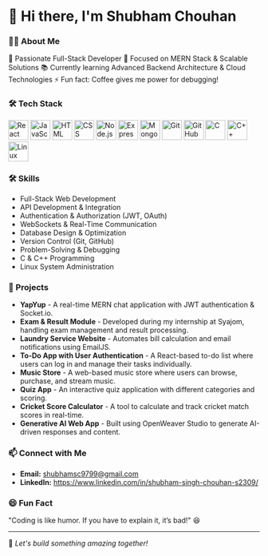 # 👋 Hi there, I'm Shubham Chouhan

### 👨‍💻 About Me
🚀 Passionate Full-Stack Developer
🎯 Focused on MERN Stack & Scalable Solutions
📚 Currently learning Advanced Backend Architecture & Cloud Technologies
⚡ Fun fact: Coffee gives me power for debugging!

### 🛠 Tech Stack
<p align="left">
  <img src="https://cdn.jsdelivr.net/gh/devicons/devicon/icons/react/react-original.svg" alt="React" width="40" height="40"/>
  <img src="https://cdn.jsdelivr.net/gh/devicons/devicon/icons/javascript/javascript-original.svg" alt="JavaScript" width="40" height="40"/>
  <img src="https://cdn.jsdelivr.net/gh/devicons/devicon/icons/html5/html5-original.svg" alt="HTML" width="40" height="40"/>
  <img src="https://cdn.jsdelivr.net/gh/devicons/devicon/icons/css3/css3-original.svg" alt="CSS" width="40" height="40"/>
  <img src="https://cdn.jsdelivr.net/gh/devicons/devicon/icons/nodejs/nodejs-original.svg" alt="Node.js" width="40" height="40"/>
  <img src="https://cdn.jsdelivr.net/gh/devicons/devicon/icons/express/express-original.svg" alt="Express.js" width="40" height="40"/>
  <img src="https://cdn.jsdelivr.net/gh/devicons/devicon/icons/mongodb/mongodb-original.svg" alt="MongoDB" width="40" height="40"/>
  <img src="https://cdn.jsdelivr.net/gh/devicons/devicon/icons/git/git-original.svg" alt="Git" width="40" height="40"/>
  <img src="https://cdn.jsdelivr.net/gh/devicons/devicon/icons/github/github-original.svg" alt="GitHub" width="40" height="40"/>
  <img src="https://cdn.jsdelivr.net/gh/devicons/devicon/icons/c/c-original.svg" alt="C" width="40" height="40"/>
  <img src="https://cdn.jsdelivr.net/gh/devicons/devicon/icons/cplusplus/cplusplus-original.svg" alt="C++" width="40" height="40"/>
  <img src="https://cdn.jsdelivr.net/gh/devicons/devicon/icons/linux/linux-original.svg" alt="Linux" width="40" height="40"/>
</p>

### 🛠 Skills
- Full-Stack Web Development
- API Development & Integration
- Authentication & Authorization (JWT, OAuth)
- WebSockets & Real-Time Communication
- Database Design & Optimization
- Version Control (Git, GitHub)
- Problem-Solving & Debugging
- C & C++ Programming
- Linux System Administration

### 🚀 Projects
- **YapYup** - A real-time MERN chat application with JWT authentication & Socket.io. 
- **Exam & Result Module** - Developed during my internship at Syajom, handling exam management and result processing.
- **Laundry Service Website** - Automates bill calculation and email notifications using EmailJS. 
- **To-Do App with User Authentication** - A React-based to-do list where users can log in and manage their tasks individually.
- **Music Store** - A web-based music store where users can browse, purchase, and stream music.
- **Quiz App** - An interactive quiz application with different categories and scoring. 
- **Cricket Score Calculator** - A tool to calculate and track cricket match scores in real-time. 
- **Generative AI Web App** - Built using OpenWeaver Studio to generate AI-driven responses and content.

### 📫 Connect with Me
- **Email:** shubhamsc9799@gmail.com
- **LinkedIn:** https://www.linkedin.com/in/shubham-singh-chouhan-s2309/

### 😄 Fun Fact
"Coding is like humor. If you have to explain it, it’s bad!" 😆

---
🚀 *Let's build something amazing together!*
